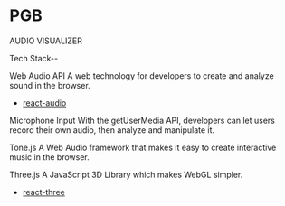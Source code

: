 # PGB

AUDIO VISUALIZER


Tech Stack--

Web Audio API
A web technology for developers to create and analyze sound in the browser.
* [react-audio](https://github.com/chrbala/react-audio)

Microphone Input
With the getUserMedia API, developers can let users record their own audio, then analyze and manipulate it.

Tone.js
A Web Audio framework that makes it easy to create interactive music in the browser.

Three.js
A JavaScript 3D Library which makes WebGL simpler.
* [react-three](https://github.com/Izzimach/react-three)
